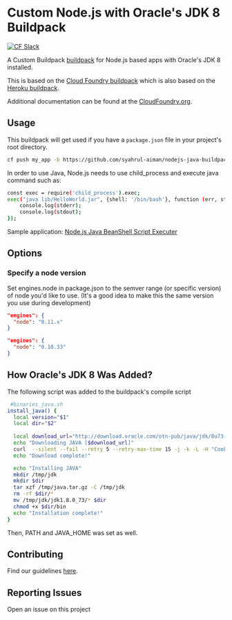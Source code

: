 # Custom Node.js with Oracle's JDK 8 Buildpack
[![CF Slack](https://s3.amazonaws.com/buildpacks-assets/buildpacks-slack.svg)](http://slack.cloudfoundry.org)

A Custom Buildpack [buildpack](http://docs.cloudfoundry.org/buildpacks/) for Node.js based apps with Oracle's JDK 8 installed.

This is based on the [Cloud Foundry buildpack](https://github.com/cloudfoundry/nodejs-buildpack) which is also based on the [Heroku buildpack](https://github.com/heroku/heroku-buildpack-nodejs).

Additional documentation can be found at the [CloudFoundry.org](http://docs.cloudfoundry.org/buildpacks/).

## Usage

This buildpack will get used if you have a `package.json` file in your project's root directory.

```bash
cf push my_app -b https://github.com/syahrul-aiman/nodejs-java-buildpack.git
```

In order to use Java, Node.js needs to use child_process and execute java command such as:
```bash
const exec = require('child_process').exec;
exec("java lib/HelloWorld.jar", {shell: '/bin/bash'}, function (err, stdout, stderr) {
	console.log(stderr);
	console.log(stdout);
});
```

Sample application:
[Node.js Java BeanShell Script Executer](https://github.com/syahrul-aiman/bluemix-nodejs-java-beanshell)

## Options

### Specify a node version

Set engines.node in package.json to the semver range
(or specific version) of node you'd like to use.
(It's a good idea to make this the same version you use during development)

```json
"engines": {
  "node": "0.11.x"
}
```

```json
"engines": {
  "node": "0.10.33"
}
```

## How Oracle's JDK 8 Was Added?

The following script was added to the buildpack's compile script

```bash
 #binaries_java.sh
install_java() {
  local version="$1"
  local dir="$2"
  
  local download_url="http://download.oracle.com/otn-pub/java/jdk/8u73-b02/jdk-8u73-linux-x64.tar.gz"
  echo "Downloading JAVA [$download_url]"
  curl  --silent --fail --retry 5 --retry-max-time 15 -j -k -L -H "Cookie: oraclelicense=accept-securebackup-cookie" "$download_url" -o /tmp/java.tar.gz || (echo "Unable to download java; does it exist?" && false)
  echo "Download complete!"

  echo "Installing JAVA"
  mkdir /tmp/jdk
  mkdir $dir
  tar xzf /tmp/java.tar.gz -C /tmp/jdk
  rm -rf $dir/*
  mv /tmp/jdk/jdk1.8.0_73/* $dir
  chmod +x $dir/bin
  echo "Installation complete!"	
}
```

Then, PATH and JAVA_HOME was set as well.

## Contributing

Find our guidelines [here](./CONTRIBUTING.md).


## Reporting Issues

Open an issue on this project
